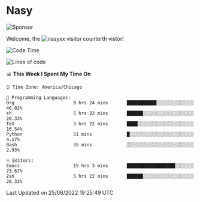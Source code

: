 # Nasy

<!--
<p align="center">
<img height="200" src="https://github-readme-stats.vercel.app/api?username=nasyxx&count_private=true&show_icons=true&theme=dracula&include_all_commits=true"/>
<img height="200" src="https://github-readme-stats.vercel.app/api/top-langs/?username=nasyxx&theme=dracula&hide=html,jupyter+notebook&count_private=true&show_icons=true"/>
</p>

  
----------------
-->

![Sponsor](https://img.shields.io/static/v1.svg?label=Sponsor&message=%E2%9D%A4&logo=GitHub&style=flat&color=pink)
 
Welcome, the ![nasyxx visitor counter](https://count.getloli.com/get/@nasyxx?theme=rule34)th vistor!
 
<!--START_SECTION:waka-->
![Code Time](http://img.shields.io/badge/Code%20Time-2%2C576%20hrs%2056%20mins-blue)

![Lines of code](https://img.shields.io/badge/From%20Hello%20World%20I%27ve%20Written-5%20Million%20lines%20of%20code-blue)

📊 **This Week I Spent My Time On** 

```text
⌚︎ Time Zone: America/Chicago

💬 Programming Languages: 
Org                      9 hrs 24 mins       ███████████░░░░░░░░░░░░░░   46.02% 
sh                       5 hrs 22 mins       ██████░░░░░░░░░░░░░░░░░░░   26.33% 
TeX                      3 hrs 22 mins       ████░░░░░░░░░░░░░░░░░░░░░   16.54% 
Python                   51 mins             █░░░░░░░░░░░░░░░░░░░░░░░░   4.17% 
Bash                     35 mins             ░░░░░░░░░░░░░░░░░░░░░░░░░   2.93%

🔥 Editors: 
Emacs                    15 hrs 3 mins       ██████████████████░░░░░░░   73.67% 
Zsh                      5 hrs 22 mins       ██████░░░░░░░░░░░░░░░░░░░   26.33%

```


 Last Updated on 25/08/2022 19:25:49 UTC
<!--END_SECTION:waka-->

<!-- ![visitors](https://visitor-badge.laobi.icu/badge?page_id=nasyxx.nasyxx) -->
